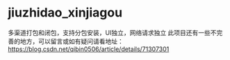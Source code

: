 # jiuzhidao_xinjiagou
多渠道打包和闭包，支持分包安装，UI独立，网络请求独立
此项目还有一些不完善的地方，可以留言或如有疑问请看地址：https://blog.csdn.net/qibin0506/article/details/71307301

